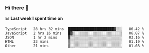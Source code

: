 ### Hi there 👋

<!--
**DBvc/DBvc** is a ✨ _special_ ✨ repository because its `README.md` (this file) appears on your GitHub profile.

Here are some ideas to get you started:

- 🔭 I’m currently working on ...
- 🌱 I’m currently learning ...
- 👯 I’m looking to collaborate on ...
- 🤔 I’m looking for help with ...
- 💬 Ask me about ...
- 📫 How to reach me: ...
- 😄 Pronouns: ...
- ⚡ Fun fact: ...
-->

📊 **Last week I spent time on**
<!--START_SECTION:waka-->

```text
TypeScript   28 hrs 32 mins  █████████████████████▓░░░   86.42 %
JavaScript   2 hrs 16 mins   █▓░░░░░░░░░░░░░░░░░░░░░░░   06.87 %
JSON         1 hr 2 mins     ▓░░░░░░░░░░░░░░░░░░░░░░░░   03.16 %
HTML         23 mins         ▒░░░░░░░░░░░░░░░░░░░░░░░░   01.19 %
Other        21 mins         ▒░░░░░░░░░░░░░░░░░░░░░░░░   01.08 %
```

<!--END_SECTION:waka-->
